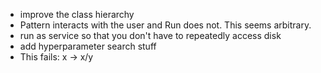 * improve the class hierarchy
* Pattern interacts with the user and Run does not. This seems arbitrary.
* run as service so that you don't have to repeatedly access disk
* add hyperparameter search stuff
* This fails: x -> x/y
